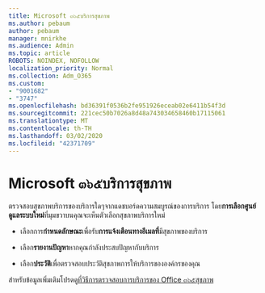 ```yaml
---
title: Microsoft ๓๖๕บริการสุขภาพ
ms.author: pebaum
author: pebaum
manager: mnirkhe
ms.audience: Admin
ms.topic: article
ROBOTS: NOINDEX, NOFOLLOW
localization_priority: Normal
ms.collection: Adm_O365
ms.custom:
- "9001682"
- "3747"
ms.openlocfilehash: bd36391f0536b2fe951926eceab02e6411b54f3d
ms.sourcegitcommit: 221cec50b7026a8d48a743034658460b17115061
ms.translationtype: MT
ms.contentlocale: th-TH
ms.lasthandoff: 03/02/2020
ms.locfileid: "42371709"
---
```

# <a name="microsoft-365-service-health"></a>Microsoft ๓๖๕บริการสุขภาพ


ตรวจสอบสุขภาพบริการของบริการใดๆจากแดชบอร์ดความสมบูรณ์ของการบริการ โดย**การเลือกศูนย์ดูแลระบบใหม่**ที่มุมขวาบนคุณจะเห็นตัวเลือกสุขภาพบริการใหม่

- เลือกการ**กำหนดลักษณะ**เพื่อรับ**การแจ้งเตือนทางอีเมลที่**มีสุขภาพของบริการ

- เลือก**รายงานปัญหา**หากคุณกำลังประสบปัญหากับบริการ

- เลือก**ประวัติ**เพื่อตรวจสอบประวัติสุขภาพการให้บริการขององค์กรของคุณ 

สำหรับข้อมูลเพิ่มเติมโปรดดู[ที่วิธีการตรวจสอบการบริการของ Office ๓๖๕สุขภาพ](https://docs.microsoft.com/en-us/office365/enterprise/view-service-health) 
